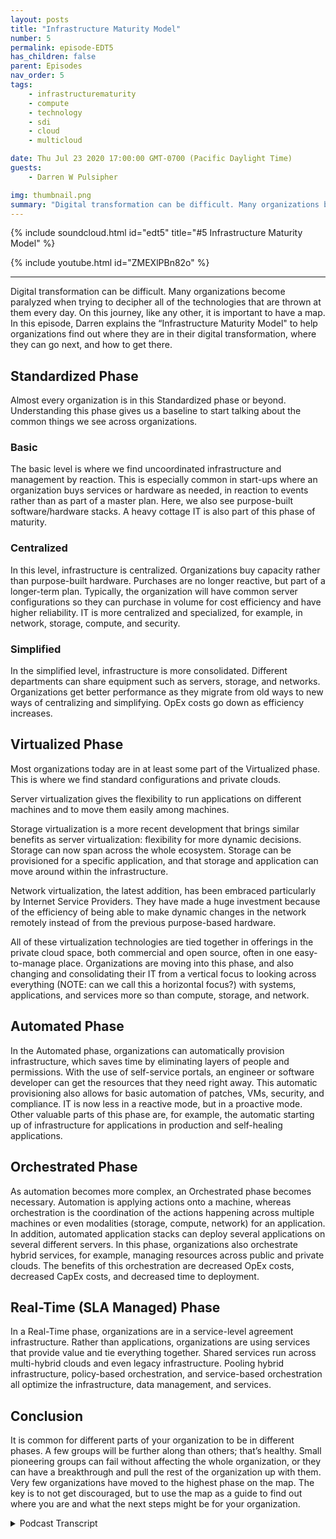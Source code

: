 ```yaml
---
layout: posts
title: "Infrastructure Maturity Model"
number: 5
permalink: episode-EDT5
has_children: false
parent: Episodes
nav_order: 5
tags:
    - infrastructurematurity
    - compute
    - technology
    - sdi
    - cloud
    - multicloud

date: Thu Jul 23 2020 17:00:00 GMT-0700 (Pacific Daylight Time)
guests:
    - Darren W Pulsipher

img: thumbnail.png
summary: "Digital transformation can be difficult. Many organizations become paralyzed when trying to decipher all of the technologies that are thrown at them every day. On this journey, like any other, it is important to have a map. In this episode, Darren explains the Infrastructure Maturity Model to help organizations find out where they are in their digital transformation, where they can go next, and how to get there."
---
```


{% include soundcloud.html id="edt5" title="#5 Infrastructure Maturity Model" %}

{% include youtube.html id="ZMEXlPBn82o" %}

---

Digital transformation can be difficult. Many organizations become paralyzed when trying to decipher all of the technologies that are thrown at them every day.  On this journey, like any other, it is important to have a map.  In this episode, Darren explains the  “Infrastructure Maturity Model" to help organizations find out where they are in their digital transformation, where they can go next, and how to get there.

## Standardized Phase

Almost every organization is in this Standardized phase or beyond. Understanding this phase gives us a baseline to start talking about the common things we see across organizations.

### Basic

The basic level is where we find uncoordinated infrastructure and management by reaction.  This is especially common in start-ups where an organization buys services or hardware as needed, in reaction to events rather than as part of a master plan. Here, we also see purpose-built software/hardware stacks. A heavy cottage IT is also part of this phase of maturity.

### Centralized

In this level, infrastructure is centralized. Organizations buy capacity rather than purpose-built hardware. Purchases are no longer reactive, but part of a longer-term plan. Typically, the organization will have common server configurations so they can purchase in volume for cost efficiency and have higher reliability. IT is more centralized and specialized, for example, in network, storage, compute, and security.

### Simplified

In the simplified level, infrastructure is more consolidated. Different departments can share equipment such as servers, storage, and networks. Organizations get better performance as they migrate from old ways to new ways of centralizing and simplifying. OpEx costs go down as efficiency increases.

## Virtualized Phase

Most organizations today are in at least some part of the Virtualized phase. This is where we find standard configurations and private clouds.

Server virtualization gives the flexibility to run applications on different machines and to move them easily among machines.

Storage virtualization is a more recent development that brings similar benefits as server virtualization: flexibility for more dynamic decisions.  Storage can now span across the whole ecosystem. Storage can be provisioned for a specific application, and that storage and application can move around within the infrastructure.

Network virtualization, the latest addition, has been embraced particularly by Internet Service Providers. They have made a huge investment because of the efficiency of being able to make dynamic changes in the network remotely instead of from the previous purpose-based hardware.

All of these virtualization technologies are tied together in offerings in the private cloud space, both commercial and open source, often in one easy-to-manage place. Organizations are moving into this phase, and also changing and consolidating their IT from a vertical focus to looking across everything (NOTE: can we call this a horizontal focus?) with systems, applications, and services more so than compute, storage, and network.

## Automated Phase

In the Automated phase, organizations can automatically provision infrastructure, which saves time by eliminating layers of people and permissions. With the use of self-service portals, an engineer or software developer can get the resources that they need right away. This automatic provisioning also allows for basic automation of patches, VMs, security, and compliance. IT is now less in a reactive mode, but in a proactive mode.  Other valuable parts of this phase are, for example, the automatic starting up of infrastructure for applications in production and self-healing applications.

## Orchestrated Phase

As automation becomes more complex, an Orchestrated phase becomes necessary. Automation is applying actions onto a machine, whereas orchestration is the coordination of the actions happening across multiple machines or even modalities (storage, compute, network) for an application. In addition, automated application stacks can deploy several applications on several different servers. In this phase, organizations also orchestrate hybrid services, for example, managing resources across public and private clouds. The benefits of this orchestration are decreased OpEx costs, decreased CapEx costs, and decreased time to deployment.

## Real-Time (SLA Managed) Phase

In a Real-Time phase, organizations are in a service-level agreement infrastructure. Rather than applications, organizations are using services that provide value and tie everything together. Shared services run across multi-hybrid clouds and even legacy infrastructure. Pooling hybrid infrastructure, policy-based orchestration, and service-based orchestration all optimize the infrastructure, data management, and services.  

## Conclusion

It is common for different parts of your organization to be in different phases. A few groups will be further along than others; that’s healthy.  Small pioneering groups can fail without affecting the whole organization, or they can have a breakthrough and pull the rest of the organization up with them. Very few organizations have moved to the highest phase on the map. The key is to not get discouraged, but to use the map as a guide to find out where you are and what the next steps might be for your organization.


<details>
<summary> Podcast Transcript </summary>

<p></p>

</details>
